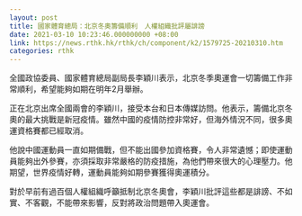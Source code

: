 ```yaml
---
layout: post
title: 國家體育總局：北京冬奧籌備順利　人權組織批評屬誹謗
date: 2021-03-10 10:23:46.000000000 +08:00
link: https://news.rthk.hk/rthk/ch/component/k2/1579725-20210310.htm
categories: rthk
---
```


全國政協委員、國家體育總局副局長李穎川表示，北京冬季奧運會一切籌備工作非常順利，希望能夠如期在明年2月舉辦。

正在北京出席全國兩會的李穎川，接受本台和日本傳媒訪問。他表示，籌備北京冬奧的最大挑戰是新冠疫情。雖然中國的疫情防控非常好，但海外情況不同，很多奧運資格賽都已經取消。

他說中國運動員一直如期備戰，但不能出國參加資格賽，令人非常遺憾；即使運動員能夠出外參賽，亦須採取非常嚴格的防疫措施，為他們帶來很大的心理壓力。他期望，世界疫情好轉，運動員能夠如期參賽獲得奧運積分。

對於早前有過百個人權組織呼籲抵制北京冬奧會，李穎川批評這些都是誹謗、不如實、不客觀，不能帶來影響，反對將政治問題帶入奧運會。
